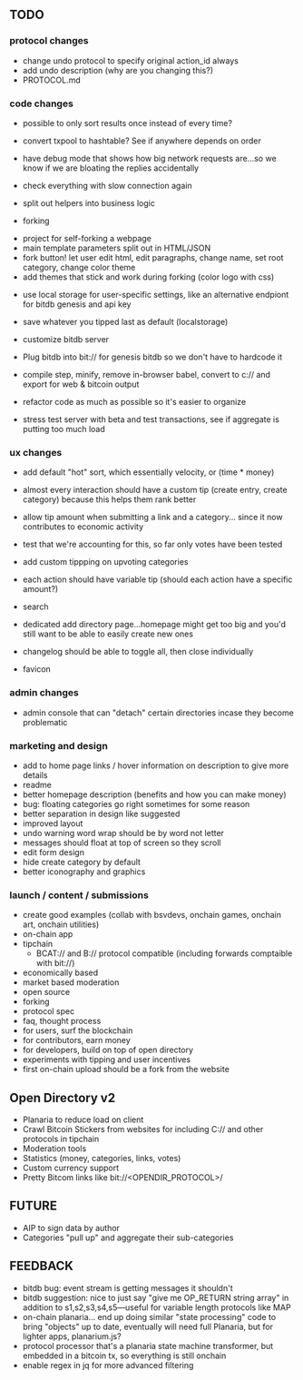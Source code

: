 ## TODO

### protocol changes
* change undo protocol to specify original action_id always
* add undo description (why are you changing this?)
* PROTOCOL.md

### code changes
* possible to only sort results once instead of every time?
* convert txpool to hashtable? See if anywhere depends on order
* have debug mode that shows how big network requests are...so we know if we are bloating the replies accidentally
* check everything with slow connection again
* split out helpers into business logic

* forking
 - project for self-forking a webpage
 - main template parameters split out in HTML/JSON
 - fork button! let user edit html, edit paragraphs, change name, set root category, change color theme
 - add themes that stick and work during forking (color logo with css)

* use local storage for user-specific settings, like an alternative endpiont for bitdb genesis and api key
* save whatever you tipped last as default (localstorage)
* customize bitdb server

* Plug bitdb into bit:// for genesis bitdb so we don't have to hardcode it

* compile step, minify, remove in-browser babel, convert to c:// and export for web & bitcoin output
* refactor code as much as possible so it's easier to organize
* stress test server with beta and test transactions, see if aggregate is putting too much load

### ux changes
* add default "hot" sort, which essentially velocity, or (time * money)

* almost every interaction should have a custom tip (create entry, create category) because this helps them rank better
* allow tip amount when submitting a link and a category... since it now contributes to economic activity
 * test that we're accounting for this, so far only votes have been tested
* add custom tippping on upvoting categories
* each action should have variable tip (should each action have a specific amount?)

* search

* dedicated add directory page...homepage might get too big and you'd still want to be able to easily create new ones
* changelog should be able to toggle all, then close individually
* favicon

### admin changes
* admin console that can "detach" certain directories incase they become problematic

### marketing and design
* add to home page links / hover information on description to give more details
* readme
* better homepage description (benefits and how you can make money)
* bug: floating categories go right sometimes for some reason
* better separation in design like suggested
* improved layout
* undo warning word wrap should be by word not letter
* messages should float at top of screen so they scroll
* edit form design
* hide create category by default
* better iconography and graphics

### launch / content / submissions
 - create good examples (collab with bsvdevs, onchain games, onchain art, onchain utilities)
 - on-chain app
 - tipchain
   - BCAT:// and B:// protocol compatible (including forwards comptaible with bit://)
 - economically based
 - market based moderation
 - open source
 - forking
 - protocol spec
 - faq, thought process
 - for users, surf the blockchain
 - for contributors, earn money
 - for developers, build on top of open directory
 - experiments with tipping and user incentives
 - first on-chain upload should be a fork from the website

## Open Directory v2
* Planaria to reduce load on client
* Crawl Bitcoin Stickers from websites for including C:// and other protocols in tipchain
* Moderation tools
* Statistics (money, categories, links, votes)
* Custom currency support
* Pretty Bitcom links like bit://<OPENDIR_PROTOCOL>/<txid>

## FUTURE
* AIP to sign data by author
* Categories "pull up" and aggregate their sub-categories

## FEEDBACK
* bitdb bug: event stream is getting messages it shouldn't
* bitdb suggestion: nice to just say "give me OP_RETURN string array" in addition to s1,s2,s3,s4,s5—useful for variable length protocols like MAP
* on-chain planaria... end up doing similar "state processing" code to bring "objects" up to date, eventually will need full Planaria, but for lighter apps, planarium.js?
* protocol processor that's a planaria state machine transformer, but embedded in a bitcoin tx, so everything is still onchain
* enable regex in jq for more advanced filtering

